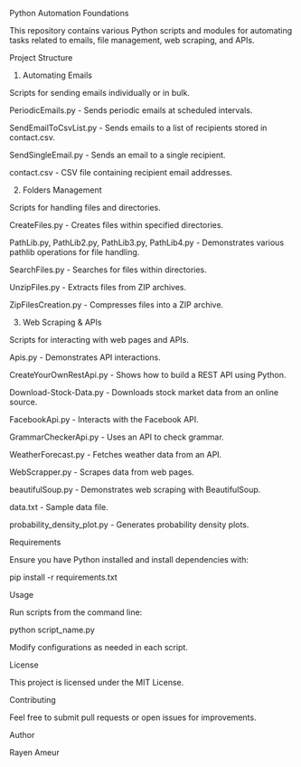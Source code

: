 Python Automation Foundations

This repository contains various Python scripts and modules for automating tasks related to emails, file management, web scraping, and APIs.

Project Structure

1. Automating Emails

Scripts for sending emails individually or in bulk.

PeriodicEmails.py - Sends periodic emails at scheduled intervals.

SendEmailToCsvList.py - Sends emails to a list of recipients stored in contact.csv.

SendSingleEmail.py - Sends an email to a single recipient.

contact.csv - CSV file containing recipient email addresses.

2. Folders Management

Scripts for handling files and directories.

CreateFiles.py - Creates files within specified directories.

PathLib.py, PathLib2.py, PathLib3.py, PathLib4.py - Demonstrates various pathlib operations for file handling.

SearchFiles.py - Searches for files within directories.

UnzipFiles.py - Extracts files from ZIP archives.

ZipFilesCreation.py - Compresses files into a ZIP archive.

3. Web Scraping & APIs

Scripts for interacting with web pages and APIs.

Apis.py - Demonstrates API interactions.

CreateYourOwnRestApi.py - Shows how to build a REST API using Python.

Download-Stock-Data.py - Downloads stock market data from an online source.

FacebookApi.py - Interacts with the Facebook API.

GrammarCheckerApi.py - Uses an API to check grammar.

WeatherForecast.py - Fetches weather data from an API.

WebScrapper.py - Scrapes data from web pages.

beautifulSoup.py - Demonstrates web scraping with BeautifulSoup.

data.txt - Sample data file.

probability_density_plot.py - Generates probability density plots.

Requirements

Ensure you have Python installed and install dependencies with:

pip install -r requirements.txt

Usage

Run scripts from the command line:

python script_name.py

Modify configurations as needed in each script.

License

This project is licensed under the MIT License.

Contributing

Feel free to submit pull requests or open issues for improvements.

Author

Rayen Ameur

